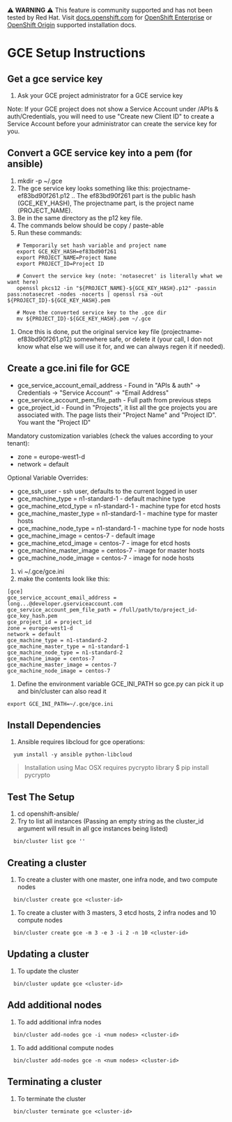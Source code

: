 :warning: **WARNING** :warning: This feature is community supported and has not been tested by Red Hat. Visit [docs.openshift.com](https://docs.openshift.com) for [OpenShift Enterprise](https://docs.openshift.com/enterprise/latest/install_config/install/index.html) or [OpenShift Origin](https://docs.openshift.org/latest/install_config/install/index.html) supported installation docs.

GCE Setup Instructions
======================

Get a gce service key
---------------------
1. Ask your GCE project administrator for a GCE service key

Note: If your GCE project does not show a Service Account under <Project>/APIs & auth/Credentials, you will need to use "Create new Client ID" to create a Service Account before your administrator can create the service key for you.


Convert a GCE service key into a pem (for ansible)
--------------------------------------------------
1. mkdir -p ~/.gce
1. The gce service key looks something like this: projectname-ef83bd90f261.p12
.. The ef83bd90f261 part is the public hash (GCE_KEY_HASH), The projectname part, is the project name (PROJECT_NAME).
1. Be in the same directory as the p12 key file.
1. The commands below should be copy / paste-able
1. Run these commands:
```
   # Temporarily set hash variable and project name
   export GCE_KEY_HASH=ef83bd90f261
   export PROJECT_NAME=Project Name
   export PROJECT_ID=Project ID

   # Convert the service key (note: 'notasecret' is literally what we want here)
   openssl pkcs12 -in "${PROJECT_NAME}-${GCE_KEY_HASH}.p12" -passin pass:notasecret -nodes -nocerts | openssl rsa -out ${PROJECT_ID}-${GCE_KEY_HASH}.pem

   # Move the converted service key to the .gce dir
   mv ${PROJECT_ID}-${GCE_KEY_HASH}.pem ~/.gce
```

1. Once this is done, put the original service key file (projectname-ef83bd90f261.p12) somewhere safe, or delete it (your call, I don not know what else we will use it for, and we can always regen it if needed).


Create a gce.ini file for GCE
--------------------------------
* gce_service_account_email_address - Found in "APIs & auth" -> Credentials -> "Service Account" -> "Email Address"
* gce_service_account_pem_file_path - Full path from previous steps
* gce_project_id - Found in "Projects", it list all the gce projects you are associated with.  The page lists their "Project Name" and "Project ID".  You want the "Project ID"

Mandatory customization variables (check the values according to your tenant):
* zone = europe-west1-d
* network = default

Optional Variable Overrides:
* gce_ssh_user - ssh user, defaults to the current logged in user
* gce_machine_type = n1-standard-1 - default machine type
* gce_machine_etcd_type = n1-standard-1 - machine type for etcd hosts
* gce_machine_master_type = n1-standard-1 - machine type for master hosts
* gce_machine_node_type = n1-standard-1 - machine type for node hosts
* gce_machine_image = centos-7 - default image
* gce_machine_etcd_image = centos-7 - image for etcd hosts
* gce_machine_master_image = centos-7 - image for master hosts
* gce_machine_node_image = centos-7 - image for node hosts


1. vi ~/.gce/gce.ini
1. make the contents look like this:
```
[gce]
gce_service_account_email_address = long...@developer.gserviceaccount.com
gce_service_account_pem_file_path = /full/path/to/project_id-gce_key_hash.pem
gce_project_id = project_id
zone = europe-west1-d
network = default
gce_machine_type = n1-standard-2
gce_machine_master_type = n1-standard-1
gce_machine_node_type = n1-standard-2
gce_machine_image = centos-7
gce_machine_master_image = centos-7
gce_machine_node_image = centos-7

```
1. Define the environment variable GCE_INI_PATH so gce.py can pick it up and bin/cluster can also read it
```
export GCE_INI_PATH=~/.gce/gce.ini
```


Install Dependencies
--------------------
1. Ansible requires libcloud for gce operations:
```
  yum install -y ansible python-libcloud
```

> Installation using Mac OSX requires pycrypto library
> $ pip install pycrypto

Test The Setup
--------------
1. cd openshift-ansible/
1. Try to list all instances (Passing an empty string as the cluster_id
argument will result in all gce instances being listed)
```
  bin/cluster list gce ''
```

Creating a cluster
------------------
1. To create a cluster with one master, one infra node, and two compute nodes
```
  bin/cluster create gce <cluster-id>
```
1. To create a cluster with 3 masters, 3 etcd hosts, 2 infra nodes and 10
compute nodes
```
  bin/cluster create gce -m 3 -e 3 -i 2 -n 10 <cluster-id>
```

Updating a cluster
---------------------
1. To update the cluster
```
  bin/cluster update gce <cluster-id>
```

Add additional nodes
---------------------
1. To add additional infra nodes
```
  bin/cluster add-nodes gce -i <num nodes> <cluster-id>
```
1. To add additional compute nodes
```
  bin/cluster add-nodes gce -n <num nodes> <cluster-id>
```
Terminating a cluster
---------------------
1. To terminate the cluster
```
  bin/cluster terminate gce <cluster-id>
```
